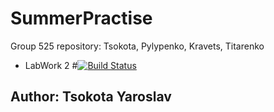 # SummerPractise
Group 525 repository: Tsokota, Pylypenko, Kravets, Titarenko
+ LabWork 2 
#[![Build Status](https://travis-ci.com/tsokota/SummerPractise.svg?branch=LaboratWork2)](https://travis-ci.com/tsokota/SummerPractise)
## Author: Tsokota Yaroslav
